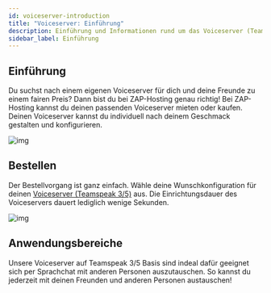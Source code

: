 ```yaml
---
id: voiceserver-introduction
title: "Voiceserver: Einführung"
description: Einführung und Informationen rund um das Voiceserver (Teamspeak 3/5) Produkt von ZAP-Hosting - ZAP-Hosting.com Dokumentation
sidebar_label: Einführung
---
```


## Einführung
Du suchst nach einem eigenen Voiceserver für dich und deine Freunde zu einem fairen Preis? Dann bist du bei ZAP-Hosting genau richtig! Bei ZAP-Hosting kannst du deinen passenden Voiceserver mieten oder kaufen. Deinen Voiceserver kannst du individuell nach deinem Geschmack gestalten und konfigurieren. 

![img](https://screensaver01.zap-hosting.com/index.php/s/jHSGfxr8q2434er/preview)

## Bestellen
Der Bestellvorgang ist ganz einfach. Wähle deine Wunschkonfiguration für deinen [Voiceserver (Teamspeak 3/5)](https://zap-hosting.com/de/teamspeak-5-server-mieten/) aus. Die Einrichtungsdauer des Voiceservers dauert lediglich wenige Sekunden. 

![img](https://screensaver01.zap-hosting.com/index.php/s/JiNjiy68Gc6cj6w/preview)

## Anwendungsbereiche
Unsere Voiceserver auf Teamspeak 3/5 Basis sind indeal dafür geeignet sich per Sprachchat mit anderen Personen auszutauschen. So kannst du jederzeit mit deinen Freunden und anderen Personen austauschen!